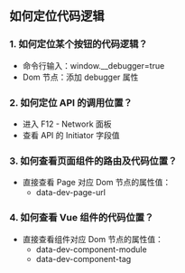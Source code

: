 ## 如何定位代码逻辑

### 1. 如何定位某个按钮的代码逻辑？

- 命令行输入：window.\_\_debugger=true
- Dom 节点：添加 debugger 属性

### 2. 如何定位 API 的调用位置？

- 进入 F12 - Network 面板
- 查看 API 的 Initiator 字段值

### 3. 如何查看页面组件的路由及代码位置？

- 直接查看 Page 对应 Dom 节点的属性值：
  - data-dev-page-url

### 4. 如何查看 Vue 组件的代码位置？

- 直接查看组件对应 Dom 节点的属性值：
  - data-dev-component-module
  - data-dev-component-tag
